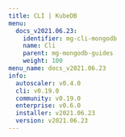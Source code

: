 ```yaml
---
title: CLI | KubeDB
menu:
  docs_v2021.06.23:
    identifier: mg-cli-mongodb
    name: Cli
    parent: mg-mongodb-guides
    weight: 100
menu_name: docs_v2021.06.23
info:
  autoscaler: v0.4.0
  cli: v0.19.0
  community: v0.19.0
  enterprise: v0.6.0
  installer: v2021.06.23
  version: v2021.06.23
---
```


